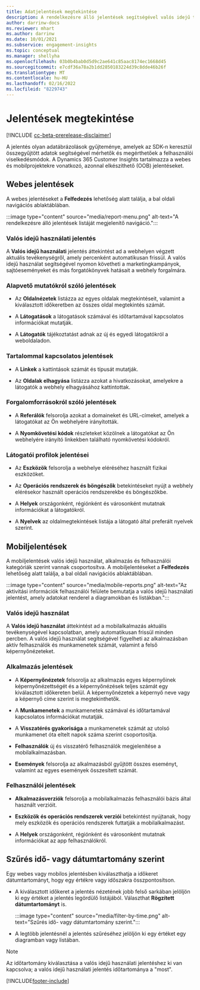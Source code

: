 ```yaml
---
title: Adatjelentések megtekintése
description: A rendelkezésre álló jelentések segítségével valós idejű tevékenységeket láthat a webhelyén.
author: darrinw-docs
ms.reviewer: mhart
ms.author: darrinw
ms.date: 10/01/2021
ms.subservice: engagement-insights
ms.topic: conceptual
ms.manager: shellyha
ms.openlocfilehash: 03b0b4bab0d5d9c2ae641c85aac8174ec1668d45
ms.sourcegitcommit: e7cdf36a78a2b1dd2850183224d39c8dde46b26f
ms.translationtype: MT
ms.contentlocale: hu-HU
ms.lasthandoff: 02/16/2022
ms.locfileid: "8229743"
---
```

# <a name="view-reports"></a>Jelentések megtekintése

[!INCLUDE [cc-beta-prerelease-disclaimer](includes/cc-beta-prerelease-disclaimer.md)]

A jelentés olyan adatábrázolások gyűjteménye, amelyek az SDK-n keresztül összegyűjtött adatok segítségével mérhetők és megérthetőek a felhasználói viselkedésmódok. A Dynamics 365 Customer Insights tartalmazza a webes és mobilprojektekre vonatkozó, azonnal elkészíthető (OOB) jelentéseket.  

## <a name="web-reports"></a>Webes jelentések

A webes jelentéseket a **Felfedezés** lehetőség alatt találja, a bal oldali navigációs ablaktáblában.

:::image type="content" source="media/report-menu.png" alt-text="A rendelkezésre álló jelentések listáját megjelenítő navigáció.":::

### <a name="real-time-usage-report"></a>Valós idejű használati jelentés

A **Valós idejű használati** jelentés áttekintést ad a webhelyen végzett aktuális tevékenységről, amely percenként automatikusan frissül. A valós idejű használat segítségével nyomon követheti a marketingkampányok, sajtóeseményeket és más forgatókönyvek hatásait a webhely forgalmára.

### <a name="key-metrics-reports"></a>Alapvető mutatókról szóló jelentések

- Az **Oldalnézetek** listázza az egyes oldalak megtekintéseit, valamint a kiválasztott időkeretben az összes oldal megtekintés számát.

- A **Látogatások** a látogatások számával és időtartamával kapcsolatos információkat mutatják.

- A **Látogatók** tájékoztatást adnak az új és egyedi látogatókról a weboldaladon.

### <a name="content-reports"></a>Tartalommal kapcsolatos jelentések

- A **Linkek** a kattintások számát és típusát mutatják.

- Az **Oldalak elhagyása** listázza azokat a hivatkozásokat, amelyekre a látogatók a webhely elhagyásához kattintottak.

### <a name="traffic-sources-reports"></a>Forgalomforrásokról szóló jelentések

- A **Referálók** felsorolja azokat a domaineket és URL-címeket, amelyek a látogatókat az Ön webhelyére irányították.

- A **Nyomkövetési kódok** részleteket közölnek a látogatókat az Ön webhelyére irányító linkekben található nyomkövetési kódokról.

### <a name="visitor-profiles-reports"></a>Látogatói profilok jelentései

- Az **Eszközök** felsorolja a webhelye eléréséhez használt fizikai eszközöket.

- Az **Operációs rendszerek és böngészők** betekintéseket nyújt a webhely elérésekor használt operációs rendszerekbe és böngészőkbe.

- A **Helyek** országonként, régiónként és városonként mutatnak információkat a látogatókról.

- A **Nyelvek** az oldalmegtekintések listája a látogató által preferált nyelvek szerint.

## <a name="mobile-reports"></a>Mobiljelentések

A mobiljelentések valós idejű használat, alkalmazás és felhasználói kategóriák szerint vannak csoportosítva. A mobiljelentéseket a **Felfedezés** lehetőség alatt találja, a bal oldali navigációs ablaktáblában.   

:::image type="content" source="media/mobile-reports.png" alt-text="Az aktivitási információk felhasználói felülete bemutatja a valós idejű használati jelentést, amely adatokat renderel a diagramokban és listákban.":::   

### <a name="real-time-usage"></a>Valós idejű használat

A **Valós idejű használat** áttekintést ad a mobilalkalmazás aktuális tevékenységével kapcsolatban, amely automatikusan frissül minden percben. A valós idejű használat segítségével figyelheti az alkalmazásban aktív felhasználók és munkamenetek számát, valamint a felső képernyőnézeteket.

### <a name="app-reports"></a>Alkalmazás jelentések

- A **Képernyőnézetek** felsorolja az alkalmazás egyes képernyőinek képernyőnézettségét és a képernyőnézések teljes számát egy kiválasztott időkereten belül. A képernyőnézetek a képernyő neve vagy a képernyő címe szerint is megtekinthetők.

- A **Munkamenetek** a munkamenetek számával és időtartamával kapcsolatos információkat mutatják.

- A **Visszatérés gyakorisága** a munkamenetek számát az utolsó munkamenet óta eltelt napok száma szerint csoportosítja.

- **Felhasználók** új és visszatérő felhasználók megjelenítése a mobilalkalmazásban.

- **Események** felsorolja az alkalmazásból gyűjtött összes eseményt, valamint az egyes események összesített számát.

### <a name="user-reports"></a>Felhasználói jelentések

- **Alkalmazásverziók** felsorolja a mobilalkalmazás felhasználói bázis által használt verzióit.

- **Eszközök és operációs rendszerek verziói** betekintést nyújtanak, hogy mely eszközök és operációs rendszerek futtatják a mobilalkalmazást.

- A **Helyek** országonként, régiónként és városonként mutatnak információkat az app felhasználókról.

## <a name="filter-by-time-or-date-range"></a>Szűrés idő- vagy dátumtartomány szerint

Egy webes vagy mobilos jelentésben kiválaszthatja a időkeret dátumtartományt, hogy egy értékre vagy időszakra összpontosítson. 

- A kiválasztott időkeret a jelentés nézetének jobb felső sarkában jelöljön ki egy értéket a jelentés legördülő listájából. Választhat **Rögzített dátumtartományt** is. 

  :::image type="content" source="media/filter-by-time.png" alt-text="Szűrés idő- vagy dátumtartomány szerint.":::   

- A legtöbb jelentésnél a jelentés szűréséhez jelöljön ki egy értéket egy diagramban vagy listában.

> [!NOTE]
> Az időtartomány kiválasztása a valós idejű használati jelentéshez ki van kapcsolva; a valós idejű használati jelentés időtartománya a "most".


[!INCLUDE[footer-include](../includes/footer-banner.md)]
